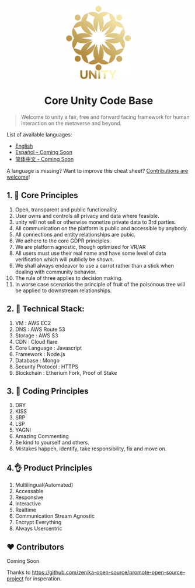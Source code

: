 <p align="center">
    <img alt="oss image" src="./imgs/unityclean.png" height="200px">
</p>
                     
<h1 align="center">Core Unity Code Base</h1>

> Welcome to unity a fair, free and forward facing framework for human interaction on the metaverse and beyond.

List of available languages:

- [English](./README.md)
- [Español - Coming Soon](./README-es.md)
- [简体中文 - Coming Soon](./README-zh-cn.md)

A language is missing? Want to improve this cheat sheet? [Contributions are welcome](./CONTRIBUTING.md)!

## 1. 🎢 Core Principles

1) Open, transparent and public functionality.
2) User owns and controls all privacy and data where feasible.
3) unity will not sell or otherwise monetize private data to 3rd parties.
4) All communication on the platform is public and accessible by anybody.
5) All connections and entity relationships are pubic.
6) We adhere to the core GDPR principles.
7) We are platform agnostic, though optimized for VR/AR
8) All users must use their real name and have some level of data verification which will publicly be shown.
9) We shall always endeavor to use a carrot rather than a stick when dealing with community behavior.
10) The rule of three applies to decision making.
11) In worse case scenarios the principle of fruit of the poisonous tree will be applied to downstream relationships.

## 2. 📘 Technical Stack:

1) VM : AWS EC2
2) DNS : AWS Route 53
3) Storage : AWS S3
4) CDN : Cloud flare
5) Core Language : Javascript
6) Framework : Node.js
7) Database : Mongo
8) Security Protocol : HTTPS
9) Blockchain : Etherium Fork, Proof of Stake

## 3. 🤝 Coding Principles

1) DRY
2) KISS
3) SRP
4) LSP
5) YAGNI
6) Amazing Commenting
7) Be kind to yourself and others.
8) Mistakes happen, identify, take responsibility, fix and move on.

## 4.👌 Product Principles

1) Multilingual(Automated)
2) Accessable
3) Responsive
4) Interactive
5) Realtime
6) Communication Stream Agnostic
7) Encrypt Everything
8) Always Usercentric

## ❤️ Contributors

Coming Soon

Thanks to https://github.com/zenika-open-source/promote-open-source-project for insperation.




<!--             _ _ -->        
<!-- /\ /\ _ __ (_) |_ _   _ -->
<!--/ / \ \ '_ \| | __| | | |-->
<!--\ \_/ / | | | | |_| |_| |-->
<!-- \___/|_| |_|_|\__|\__, |-->
<!--                   |___/ -->





